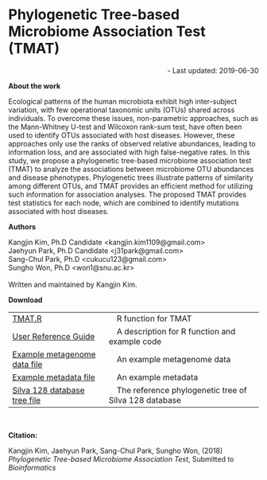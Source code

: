 # Phylogenetic  Tree-based Microbiome Association Test (TMAT)

<div style="text-align:right">
- Last updated: 2019-06-30
</div>

<b>About the work</b>
<p>
Ecological patterns of the human microbiota exhibit high inter-subject variation, with few operational taxonomic units (OTUs) shared across individuals. To overcome these issues, non-parametric approaches, such as the Mann-Whitney U-test and Wilcoxon rank-sum test, have often been used to identify OTUs associated with host diseases. However, these approaches only use the ranks of observed relative abundances, leading to information loss, and are associated with high false-negative rates. In this study, we propose a phylogenetic tree-based microbiome association test (TMAT) to analyze the associations between microbiome OTU abundances and disease phenotypes. Phylogenetic trees illustrate patterns of similarity among different OTUs, and TMAT provides an efficient method for utilizing such information for association analyses. The proposed TMAT provides test statistics for each node, which are combined to identify mutations associated with host diseases.
</p>
<b>Authors</b>
<p>
Kangjin Kim, Ph.D Candidate &lt;kangjin.kim1109@gmail.com&gt;<br />
Jaehyun Park, Ph.D Candidate &lt;j31park@gmail.com&gt;<br />
Sang-Chul Park, Ph.D &lt;cukucu123@gmail.com&gt;<br />
Sungho Won, Ph.D &lt;won1@snu.ac.kr&gt;<br />
<br />
Written and maintained by Kangjin Kim.
</p>

<b>Download</b>
<table>
<tr><td><a href="http://viva1109.iptime.org/RFunctions/FunctionsTMAT/TMAT.R" download>TMAT.R</a></td><td>&emsp;R function for TMAT</td></tr>
<tr><td><a href="http://viva1109.iptime.org/paper/TMAT/Manual.html">User Reference Guide</a></td><td>&emsp;A description for R function and example code</td></tr>
<tr><td><a href="http://viva1109.iptime.org/paper/TMAT/otu_comp_new_silva.txt"  download>Example metagenome data file</a></td><td>&emsp;An example metagenome data</td></tr>
<tr><td><a href="http://viva1109.iptime.org/paper/TMAT/pheno_togo.csv"  download>Example metadata file</a></td><td>&emsp;An example metadata</td></tr>
<tr><td><a href="http://viva1109.iptime.org/paper/TMAT/97_otus.tre"  download>Silva 128 database tree file</a></td><td>&emsp;The reference phylogenetic tree of Silva 128 database</td></tr>
</table>
<br />

<b>Citation:</b>
<p>
Kangjin Kim, Jaehyun Park, Sang-Chul Park, Sungho Won, (2018) <i>Phylogenetic  Tree-based Microbiome Association Test</i>, Submitted to <i>Bioinformatics</i>
</p>
